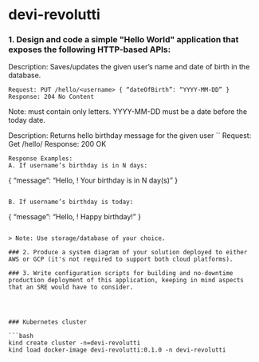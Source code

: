 # devi-revolutti

### 1. Design and code a simple "Hello World" application that exposes the following HTTP-based APIs:

Description: Saves/updates the given user’s name and date of birth in the database.

```
Request: PUT /hello/<username> { “dateOfBirth”: “YYYY-MM-DD” }
Response: 204 No Content
```

Note:
<username> must contain only letters.
YYYY-MM-DD must be a date before the today date.

Description: Returns hello birthday message for the given user
``
Request: Get /hello/<username>
Response: 200 OK

```
Response Examples:
A. If username’s birthday is in N days:
```

{
“message”: “Hello, <username>! Your birthday is in N day(s)”
}

```

B. If username’s birthday is today:
```

{ “message”: “Hello, <username>! Happy birthday!” }

```

> Note: Use storage/database of your choice.

### 2. Produce a system diagram of your solution deployed to either AWS or GCP (it's not required to support both cloud platforms).

### 3. Write configuration scripts for building and no-downtime production deployment of this application, keeping in mind aspects that an SRE would have to consider.




### Kubernetes cluster

```bash
kind create cluster -n=devi-revolutti
kind load docker-image devi-revolutti:0.1.0 -n devi-revolutti
```
